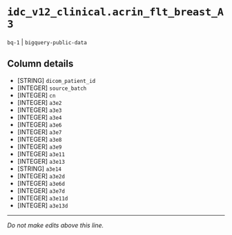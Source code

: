 # `idc_v12_clinical.acrin_flt_breast_A3`
`bq-1` | `bigquery-public-data`

## Column details
* [STRING]    `dicom_patient_id`
* [INTEGER]   `source_batch`
* [INTEGER]   `cn`
* [INTEGER]   `a3e2`
* [INTEGER]   `a3e3`
* [INTEGER]   `a3e4`
* [INTEGER]   `a3e6`
* [INTEGER]   `a3e7`
* [INTEGER]   `a3e8`
* [INTEGER]   `a3e9`
* [INTEGER]   `a3e11`
* [INTEGER]   `a3e13`
* [STRING]    `a3e14`
* [INTEGER]   `a3e2d`
* [INTEGER]   `a3e6d`
* [INTEGER]   `a3e7d`
* [INTEGER]   `a3e11d`
* [INTEGER]   `a3e13d`

-------------------------------------------------------------------------------
*Do not make edits above this line.*
